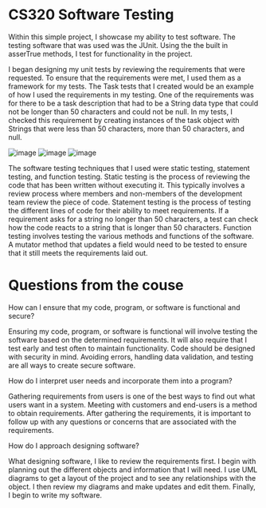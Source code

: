 # CS320 Software Testing

Within this simple project, I showcase my ability to test software. The testing software that was used was the JUnit. Using the the built in asserTrue methods, I test for functionality in the project.


I began designing my unit tests by reviewing the requirements that were requested. To ensure that the requirements were met, I used them as a framework for my tests. The Task tests that I created would be an example of how I used the requirements in my testing. One of the requirements was for there to be a task description that had to be a String data type that could not be longer than 50 characters and could not be null. In my tests, I checked this requirement by creating instances of the task object with Strings that were less than 50 characters, more than 50 characters, and null. 

![image](https://user-images.githubusercontent.com/82788581/152812036-100b2b9c-2f43-43e6-803c-49695e213351.png)
![image](https://user-images.githubusercontent.com/82788581/152812087-8e93c29c-76a9-4c5e-a8a7-6fd4d4a66ba9.png)
![image](https://user-images.githubusercontent.com/82788581/152812099-ca792ead-3e6a-4ee1-bcbc-43da2080da7f.png)

The software testing techniques that I used were static testing, statement testing, and function testing. Static testing is the process of reviewing the code that has been written without executing it. This typically involves a review process where members and non-members of the development team review the piece of code. Statement testing is the process of testing the different lines of code for their ability to meet requirements. If a requirement asks for a string no longer than 50 characters, a test can check how the code reacts to a string that is longer than 50 characters. Function testing involves testing the various methods and functions of the software. A mutator method that updates a field would need to be tested to ensure that it still meets the requirements laid out. 

# Questions from the couse

How can I ensure that my code, program, or software is functional and secure?

Ensuring my code, program, or software is functional will involve testing the software based on the determined requirements. It will also require that I test early and test often to maintain functionality. Code should be designed with security in mind. Avoiding errors, handling data validation, and testing are all ways to create secure software. 

How do I interpret user needs and incorporate them into a program?

Gathering requirements from users is one of the best ways to find out what users want in a system. Meeting with customers and end-users is a method to obtain requirements. After gathering the requirements, it is important to follow up with any questions or concerns that are associated with the requirements. 

How do I approach designing software?

What designing software, I like to review the requirements first. I begin with planning out the different objects and information that I will need. I use UML diagrams to get a layout of the project and to see any relationships with the object. I then review my diagrams and make updates and edit them. Finally, I begin to write my software.
